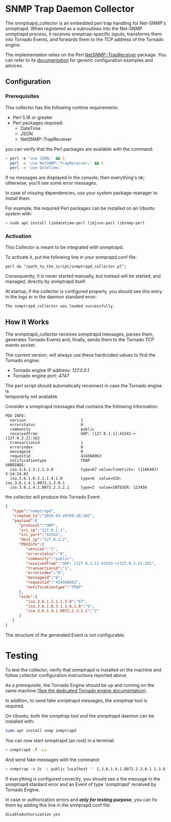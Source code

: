 # SNMP Trap Daemon Collector

The snmptrapd_collector is an embedded perl trap handling for Net-SNMP's snmptrapd.
When registered as a subroutines into the Net-SNMP snmptrapd process, 
it receives snmptrap-specific inputs, 
transforms them into Tornado Events, and forwards them to the TCP address 
of the Tornado engine.

The implementation relies on the Perl 
[NetSNMP::TrapReceiver](https://metacpan.org/pod/NetSNMP::TrapReceiver)
package. You can refer to its [documentation](https://metacpan.org/pod/NetSNMP::TrapReceiver)
for generic configuration examples and advices. 

## Configuration

### Prerequisites

This collector has the following runtime requirements:
- Perl 5.16 or greater
- Perl packages required:
  - DateTime
  - JSON
  - NetSNMP::TrapReceiver

you can verify that the Perl packages are available with the command:
```bash
> perl -e 'use JSON;' && \
  perl -e 'use NetSNMP::TrapReceiver;' && \
  perl -e 'use DateTime;'
```

If no messages are displayed in the console, then everything's ok; otherwise, 
you'll see some error messages.

In case of missing dependencies, use your system package-manager to install them.

For example, the required Perl packages can be installed on an Ubuntu system with:
```bash
> sudo apt install libdatetime-perl libjson-perl libsnmp-perl
```

### Activation

This Collector is meant to be integrated with snmptrapd.

To activate it, put the following line in your snmprapd.conf file:

```
perl do "/path_to_the_script/snmptrapd_collector.pl"; 
```

Consequently, it is never started manually, but instead will be started, and managed,
directly by snmptrapd itself.

At startup, if the collector is configured properly, you should see 
this entry in the logs or in the daemon standard error:
```
The snmptrapd_collector was loaded successfully.
```


## How It Works

The snmptrapd_collector receives snmptrapd messages, parses them, generates Tornado Events
and, finally, sends them to the Tornado TCP events socket.

The current version, will always use these hardcoded values to find the Tornado engine:
- Tornado engine IP address: _127.0.0.1_
- Tornado engine port: _4747_ 

The perl script should automatically reconnect in case the Tornado engine is  
temporarily not available.

 
Consider a snmptrapd messages that contains the following information:
```
PDU INFO:
  version                        1
  errorstatus                    0
  community                      public
  receivedfrom                   UDP: [127.0.1.1]:41543->[127.0.2.2]:162
  transactionid                  1
  errorindex                     0
  messageid                      0
  requestid                      414568963
  notificationtype               TRAP
VARBINDS:
  iso.3.6.1.2.1.1.3.0            type=67 value=Timeticks: (1166403) 3:14:24.03
  iso.3.6.1.6.3.1.1.4.1.0        type=6  value=OID: iso.3.6.1.4.1.8072.2.3.0.1
  iso.3.6.1.4.1.8072.2.3.2.1     type=2  value=INTEGER: 123456
```

the collector will produce this Tornado Event:
```json
{
   "type":"snmptrapd",
   "created_ts":"2019-03-28T09:38:10Z",
   "payload":{
      "protocol":"UDP",
      "src_ip":"127.0.1.1",
      "src_port":"41543",
      "dest_ip":"127.0.2.2",
      "PDUInfo":{
         "version":"1",
         "errorstatus":"0",
         "community":"public",
         "receivedfrom":"UDP: [127.0.1.1]:41543->[127.0.2.2]:162",
         "transactionid":"1",
         "errorindex":"0",
         "messageid":"0",
         "requestid":"414568963",
         "notificationtype":"TRAP"
      },
      "oids":{
         "iso.3.6.1.2.1.1.3.0":"67",
         "iso.3.6.1.6.3.1.1.4.1.0":"6",
         "iso.3.6.1.4.1.8072.2.3.2.1":"2"
      }
   }
}
```

The structure of the generated Event is not configurable.

# Testing

To test the collector, verify that snmptrapd is installed on the machine and
follow collector configuration instructions reported above.

As a prerequisite, the Tornado Engine should be up and running on the same machine 
([See the dedicated Tornado engine documentation](../../engine/doc/README.md)). 

In addition, to send fake snmptrapd messages, the _snmptrap_ tool is required.

On Ubuntu, both the _snmptrap_ tool and the _snmptrapd_ daemon can be installed with:
```bash
sudo apt install snmp snmptrapd
```

You can now start snmptrapd (as root) in a terminal:
```bash
> snmptrapd -f -Le
```

And send fake messages with the command:
```bash
> snmptrap -v 2c -c public localhost '' 1.3.6.1.4.1.8072.2.3.0.1 1.3.6.1.4.1.8072.2.3.2.1 i 123456
```

If everything is configured correctly, you should see a the message in the snmptrapd stardard error
and an Event of type _'snmptrapd'_ received by Tornado Engine. 

In case or authorization errors and **_only for testing purpose_**, 
you can fix them by adding this line in the snmprapd.conf file:
```
disableAuthorization yes
```


